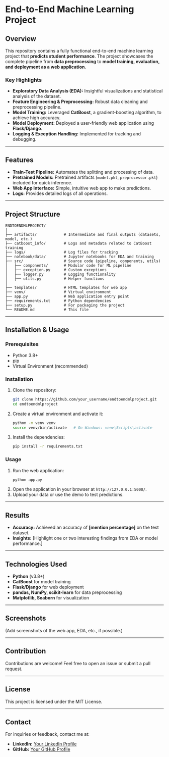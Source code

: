 # End-to-End Machine Learning Project

## Overview
This repository contains a fully functional end-to-end machine learning project that **predicts student performance**. The project showcases the complete pipeline from **data preprocessing** to **model training, evaluation, and deployment as a web application**.

### Key Highlights
- **Exploratory Data Analysis (EDA):** Insightful visualizations and statistical analysis of the dataset.
- **Feature Engineering & Preprocessing:** Robust data cleaning and preprocessing pipeline.
- **Model Training:** Leveraged **CatBoost**, a gradient-boosting algorithm, to achieve high accuracy.
- **Model Deployment:** Deployed a user-friendly web application using **Flask/Django**.
- **Logging & Exception Handling:** Implemented for tracking and debugging.

---

## Features
- **Train-Test Pipeline:** Automates the splitting and processing of data.
- **Pretrained Models:** Pretrained artifacts (`model.pkl`, `preprocessor.pkl`) included for quick inference.
- **Web App Interface:** Simple, intuitive web app to make predictions.
- **Logs:** Provides detailed logs of all operations.

---

## Project Structure
```plaintext
ENDTOENDMLPROJECT/
│
├── artifacts/            # Intermediate and final outputs (datasets, model, etc.)
├── catboost_info/        # Logs and metadata related to CatBoost training
├── logs/                 # Log files for tracking
├── notebook/data/        # Jupyter notebooks for EDA and training
├── src/                  # Source code (pipeline, components, utils)
│   ├── components/       # Modular code for ML pipeline
│   ├── exception.py      # Custom exceptions
│   ├── logger.py         # Logging functionality
│   ├── utils.py          # Helper functions
│
├── templates/            # HTML templates for web app
├── venv/                 # Virtual environment
├── app.py                # Web application entry point
├── requirements.txt      # Python dependencies
├── setup.py              # For packaging the project
└── README.md             # This file
```

---

## Installation & Usage

### Prerequisites
- Python 3.8+
- pip
- Virtual Environment (recommended)

### Installation
1. Clone the repository:
   ```bash
   git clone https://github.com/your_username/endtoendmlproject.git
   cd endtoendmlproject
   ```
2. Create a virtual environment and activate it:
   ```bash
   python -m venv venv
   source venv/bin/activate   # On Windows: venv\Scripts\activate
   ```
3. Install the dependencies:
   ```bash
   pip install -r requirements.txt
   ```

### Usage
1. Run the web application:
   ```bash
   python app.py
   ```
2. Open the application in your browser at `http://127.0.0.1:5000/`.
3. Upload your data or use the demo to test predictions.

---

## Results
- **Accuracy:** Achieved an accuracy of **[mention percentage]** on the test dataset.
- **Insights:** [Highlight one or two interesting findings from EDA or model performance.]

---

## Technologies Used
- **Python** (v3.8+)
- **CatBoost** for model training
- **Flask/Django** for web deployment
- **pandas, NumPy, scikit-learn** for data preprocessing
- **Matplotlib, Seaborn** for visualization

---

## Screenshots
(Add screenshots of the web app, EDA, etc., if possible.)

---

## Contribution
Contributions are welcome! Feel free to open an issue or submit a pull request.

---

## License
This project is licensed under the MIT License.

---

## Contact
For inquiries or feedback, contact me at:
- **LinkedIn:** [Your LinkedIn Profile](https://linkedin.com/in/yourprofile)
- **GitHub:** [Your GitHub Profile](https://github.com/your_username)
